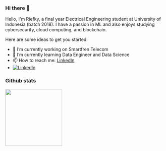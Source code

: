 ### Hi there 👋

Hello, I'm Riefky, a final year Electrical Engineering student at University of Indonesia (batch 2018). I have a passion in ML and also enjoys studying cybersecurity, cloud computing, and blockchain.

Here are some ideas to get you started:

- 🔭 I’m currently working on Smartfren Telecom
- 🌱 I’m currently learning Data Engineer and Data Science
- 📫 How to reach me: [LinkedIn](https://www.linkedin.com/in/riefkyarifibrahim/)
- <a href="https://www.linkedin.com/in/riefkyarifibrahim/" target="_blank"><img alt="LinkedIn" src="https://img.shields.io/badge/linkedin-%230077B5.svg?&style=for-the-badge&logo=linkedin&logoColor=white" /></a> 

### Github stats
<p align="left">
<a href="https://github.com/riefkyarif">
  <img height="180em" src="https://github-readme-stats-eight-theta.vercel.app/api/top-langs/?username=riefkyarif&layout=compact&langs_count=8&theme=algolia"/>
</a>
</p>
